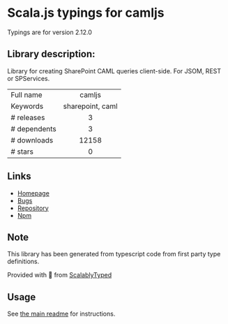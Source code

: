 
# Scala.js typings for camljs

Typings are for version 2.12.0

## Library description:
Library for creating SharePoint CAML queries client-side. For JSOM, REST or SPServices.

|                    |                 |
| ------------------ | :-------------: |
| Full name          | camljs |
| Keywords           | sharepoint, caml |
| # releases         | 3 |
| # dependents       | 3 |
| # downloads        | 12158 |
| # stars            | 0 |

## Links
- [Homepage](https://github.com/andrei-markeev/camljs#readme)
- [Bugs](https://github.com/andrei-markeev/camljs/issues)
- [Repository](https://github.com/andrei-markeev/camljs)
- [Npm](https://www.npmjs.com/package/camljs)
    


## Note
This library has been generated from typescript code from first party type definitions.

Provided with :purple_heart: from [ScalablyTyped](https://github.com/oyvindberg/ScalablyTyped)

## Usage
See [the main readme](../../readme.md) for instructions.


